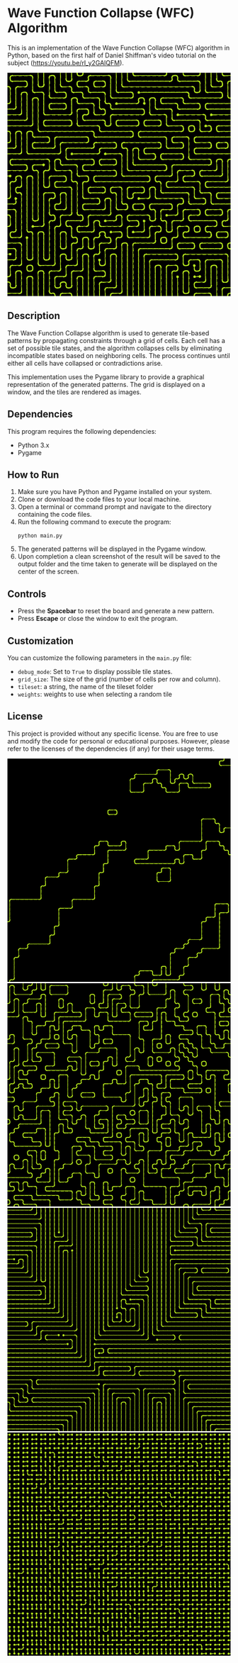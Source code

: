 # Wave Function Collapse (WFC) Algorithm

This is an implementation of the Wave Function Collapse (WFC) algorithm in Python, based on the first half of Daniel Shiffman's video tutorial on the subject (https://youtu.be/rI_y2GAlQFM).


![example of tileset2](./output/1688828917.png)

## Description

The Wave Function Collapse algorithm is used to generate tile-based patterns by propagating constraints through a grid of cells. Each cell has a set of possible tile states, and the algorithm collapses cells by eliminating incompatible states based on neighboring cells. The process continues until either all cells have collapsed or contradictions arise.

This implementation uses the Pygame library to provide a graphical representation of the generated patterns. The grid is displayed on a window, and the tiles are rendered as images.

## Dependencies

This program requires the following dependencies:

- Python 3.x
- Pygame

## How to Run

1. Make sure you have Python and Pygame installed on your system.
2. Clone or download the code files to your local machine.
3. Open a terminal or command prompt and navigate to the directory containing the code files.
4. Run the following command to execute the program:
   ```
   python main.py
   ```
5. The generated patterns will be displayed in the Pygame window.
6. Upon completion a clean screenshot of the result will be saved to the output folder and the time taken to generate will be displayed on the center of the screen.

## Controls

- Press the **Spacebar** to reset the board and generate a new pattern.
- Press **Escape** or close the window to exit the program.

## Customization

You can customize the following parameters in the `main.py` file:

- `debug_mode`: Set to `True` to display possible tile states.
- `grid_size`: The size of the grid (number of cells per row and column).
- `tileset`: a string, the name of the tileset folder
- `weights`: weights to use when selecting a random tile

## License

This project is provided without any specific license. You are free to use and modify the code for personal or educational purposes. However, please refer to the licenses of the dependencies (if any) for their usage terms.


![example of tileset2](./output/1688838978.png)
![example of tileset2](./output/1688841831.png)
![example of tileset2](./output/1688834439.png)
![example of tileset2](./output/1688834606.png)
